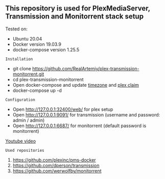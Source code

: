 ## This repository is used for PlexMediaServer, Transmission and Monitorrent stack setup

Tested on: 
- Ubuntu 20.04
- Docker version 19.03.9
- docker-compose version 1.25.5

`Installation`
- git clone https://github.com/RealArtemiy/plex-transmission-monitorrent.git
- cd plex-transmission-monitorrent
- Open docker-compose and update [timezone](https://en.wikipedia.org/wiki/List_of_tz_database_time_zones) and [plex claim](https://www.plex.tv/claim/)
- docker-compose up -d

`Configuration`
- Open http://127.0.0.1:32400/web/ for plex setup
- Open http://127.0.0.1:9091/ for transmission (username and password: admin / admin)
- Open http://127.0.0.1:6687/ for monitorrent (default password is monitorrent)

[Youtube video](https://youtu.be/FgVrmeazIGg)


`Used repositories`
1. https://github.com/plexinc/pms-docker
2. https://github.com/dperson/transmission
3. https://github.com/werwolfby/monitorrent
